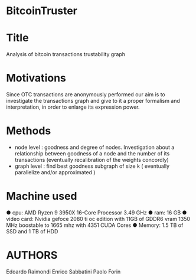 # BitcoinTruster

# Title 
Analysis of bitcoin transactions trustability graph
# Motivations
Since OTC transactions are anonymously performed our aim is to investigate the transactions graph and give to it a proper formalism and interpretation, in order to enlarge its expression power.
# Methods
- node level : goodness and degree of nodes. Investigation
about a relationship between goodness of a node and the number of its transactions (eventually recalibration of the weights concordly) 
- graph level : find best goodness subgraph of size k ( eventually parallelize and/or approximated )

# Machine used 
● cpu: AMD Ryzen 9 3950X 16-Core Processor 3.49 GHz
● ram: 16 GB
● video card: Nvidia gefoce 2080 ti oc edition with 11GB of
GDDR6 vram 1350 MHz boostable to 1665 mhz with 4351
CUDA Cores
● Memory: 1.5 TB of SSD and 1 TB of HDD

# AUTHORS
Edoardo Raimondi 
Enrico Sabbatini 
Paolo Forin 
